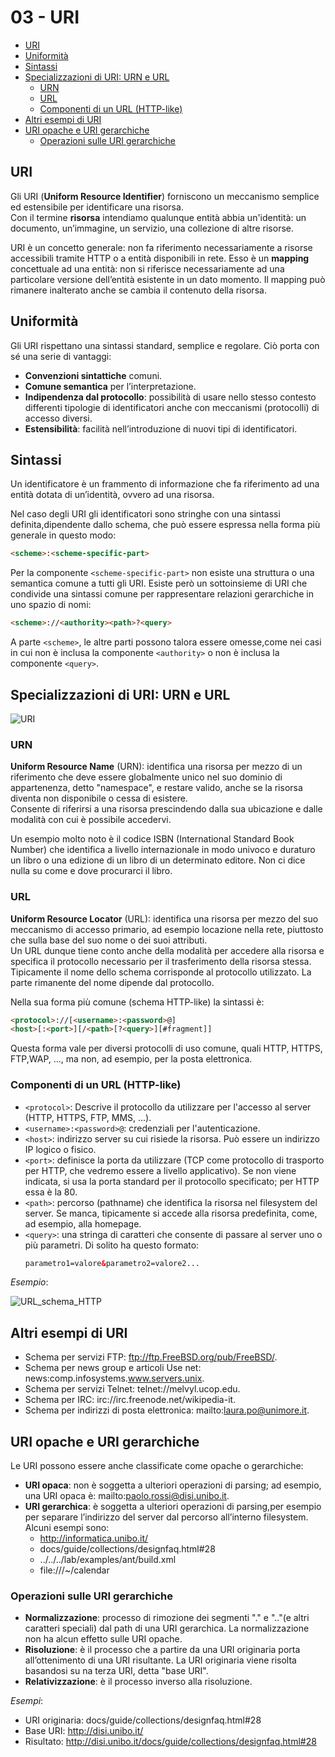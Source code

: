 # 03 - URI <!-- omit from toc -->

- [URI](#uri)
- [Uniformità](#uniformità)
- [Sintassi](#sintassi)
- [Specializzazioni di URI: URN e URL](#specializzazioni-di-uri-urn-e-url)
  - [URN](#urn)
  - [URL](#url)
  - [Componenti di un URL (HTTP-like)](#componenti-di-un-url-http-like)
- [Altri esempi di URI](#altri-esempi-di-uri)
- [URI opache e URI gerarchiche](#uri-opache-e-uri-gerarchiche)
  - [Operazioni sulle URI gerarchiche](#operazioni-sulle-uri-gerarchiche)

## URI

Gli URI (**Uniform Resource Identifier**) forniscono un meccanismo semplice ed estensibile per identificare una risorsa.
\
Con il termine **risorsa** intendiamo qualunque entità abbia un'identità: un documento, un’immagine, un servizio, una collezione di altre risorse.

URI è un concetto generale: non fa riferimento necessariamente a risorse accessibili tramite HTTP o a entità disponibili in rete. Esso è un **mapping** concettuale ad una entità: non si riferisce necessariamente ad una particolare versione dell’entità esistente in un dato momento.
Il mapping può rimanere inalterato anche se cambia il contenuto della risorsa.

## Uniformità

Gli URI rispettano una sintassi standard, semplice e regolare. Ciò porta con sé una serie di vantaggi:
- **Convenzioni sintattiche** comuni.
- **Comune semantica** per l’interpretazione.
- **Indipendenza dal protocollo**: possibilità di usare nello stesso contesto differenti tipologie di identificatori anche con meccanismi (protocolli) di accesso diversi.
- **Estensibilità**: facilità nell’introduzione di nuovi tipi di
identificatori.

## Sintassi

Un identificatore è un frammento di informazione che fa
riferimento ad una entità dotata di un’identità, ovvero ad una risorsa.

Nel caso degli URI gli identificatori sono stringhe con una sintassi definita,dipendente dallo schema, che può essere espressa nella forma più generale in questo modo:

```HTML
<scheme>:<scheme-specific-part>
```

Per la componente `<scheme-specific-part>` non esiste una struttura o una semantica comune a tutti gli URI. Esiste però un sottoinsieme di URI che condivide una sintassi comune per rappresentare relazioni gerarchiche in uno spazio di nomi: 

```HTML
<scheme>://<authority><path>?<query>
```

A parte `<scheme>`, le altre parti possono talora essere omesse,come nei casi in cui non è inclusa la componente `<authority>` o non è inclusa la componente `<query>`.

## Specializzazioni di URI: URN e URL

![URI](resources\URI.png)

### URN

**Uniform Resource Name** (URN): identifica una risorsa per mezzo di un riferimento che deve essere globalmente unico nel suo dominio di appartenenza, detto "namespace", e restare valido, anche se la risorsa diventa non disponibile o cessa di esistere.
\
Consente di riferirsi a una risorsa prescindendo dalla sua ubicazione e dalle modalità con cui è possibile accedervi.

Un esempio molto noto è il codice ISBN (International Standard Book Number) che identifica a livello internazionale in modo univoco e duraturo un libro o una edizione di un libro di un determinato editore. Non ci dice nulla su come e dove procurarci il libro.

### URL

**Uniform Resource Locator** (URL): identifica una risorsa per mezzo del suo meccanismo di accesso primario, ad esempio locazione nella rete, piuttosto che sulla base del suo nome o dei suoi attributi. 
\
Un URL dunque tiene conto anche della modalità per accedere alla risorsa e specifica il protocollo necessario per il trasferimento della risorsa stessa. Tipicamente il nome dello schema corrisponde al protocollo utilizzato. La parte rimanente del nome dipende dal protocollo.

Nella sua forma più comune (schema HTTP-like) la sintassi è: 

```HTML
<protocol>://[<username>:<password>@]
<host>[:<port>][/<path>[?<query>][#fragment]]
```

Questa forma vale per diversi protocolli di uso comune, quali HTTP, HTTPS, FTP,WAP, ..., ma non, ad esempio, per la posta elettronica.

### Componenti di un URL (HTTP-like)

- `<protocol>`: Descrive il protocollo da utilizzare per l'accesso al server (HTTP, HTTPS, FTP, MMS, ...).
- `<username>:<password>@`: credenziali per l'autenticazione.
- `<host>`: indirizzo server su cui risiede la risorsa. Può essere un indirizzo IP logico o fisico.
- `<port>`: definisce la porta da utilizzare (TCP come protocollo di trasporto per HTTP, che vedremo essere a livello applicativo). Se non viene indicata, si usa la porta standard per il protocollo specificato; per HTTP essa è la 80.
- `<path>`: percorso (pathname) che identifica la risorsa nel filesystem del server. Se manca, tipicamente si accede alla risorsa predefinita, come, ad esempio, alla homepage.
- `<query>`: una stringa di caratteri che consente di passare al server uno o più parametri. Di solito ha questo formato:
  ```HTML
  parametro1=valore&parametro2=valore2...
  ```

_Esempio_:

![URL_schema_HTTP](resources\URL_schema_HTTP.png)

## Altri esempi di URI

- Schema per servizi FTP: ftp://ftp.FreeBSD.org/pub/FreeBSD/.
- Schema per news group e articoli Use net: news:comp.infosystems.www.servers.unix.
- Schema per servizi Telnet: telnet://melvyl.ucop.edu.
- Schema per IRC: irc://irc.freenode.net/wikipedia-it.
- Schema per indirizzi di posta elettronica: mailto:laura.po@unimore.it.

## URI opache e URI gerarchiche

Le URI possono essere anche classificate come opache o gerarchiche:
- **URI opaca**: non è soggetta a ulteriori operazioni di parsing; ad esempio, una URI opaca è: mailto:paolo.rossi@disi.unibo.it.
- **URI gerarchica**: è soggetta a ulteriori operazioni di parsing,per esempio per separare l’indirizzo del server dal percorso all’interno filesystem. Alcuni esempi sono:
  - http://informatica.unibo.it/
  - docs/guide/collections/designfaq.html#28
  - ../../../lab/examples/ant/build.xml
  - file:///~/calendar

### Operazioni sulle URI gerarchiche

- **Normalizzazione**: processo di rimozione dei segmenti "." e ".."(e altri caratteri speciali) dal path di una URI gerarchica. La normalizzazione non ha alcun effetto sulle URI opache.
- **Risoluzione**: è il processo che a partire da una URI originaria porta all’ottenimento di una URI risultante. La URI originaria viene risolta basandosi su na terza URI, detta "base URI".
- **Relativizzazione**: è il processo inverso alla risoluzione.

_Esempi_:

- URI originaria: docs/guide/collections/designfaq.html#28
- Base URI: http://disi.unibo.it/
- Risultato: http://disi.unibo.it/docs/guide/collections/designfaq.html#28